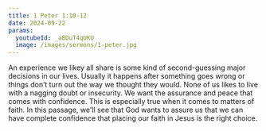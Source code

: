 ```yaml
---
title: 1 Peter 1:10-12
date: 2024-09-22
params:
  youtubeId: _aBDuT4qUKU
  image: /images/sermons/1-peter.jpg
---
```


An experience we likey all share is some kind of second-guessing major decisions in our lives. Usually it happens after something goes wrong or things don’t turn out the way we thought they would. None of us likes to live with a nagging doubt or insecurity. We want the assurance and peace that comes with confidence. This is especially true when it comes to matters of faith. In this passage, we'll see that God wants to assure us that we can have complete confidence that placing our faith in Jesus is the right choice.
